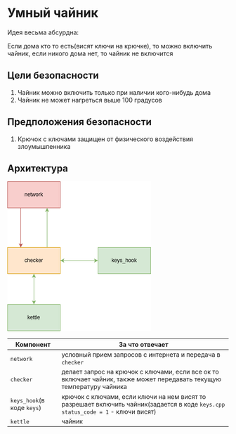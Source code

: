 # Умный чайник

Идея весьма абсурдна:

Если дома кто то есть(висят ключи на крючке), то можно включить чайник, если никого дома нет, то чайник не включится

## Цели безопасности

1. Чайник можно включить только при наличии кого-нибудь дома
2. Чайник не может нагреться выше 100 градусов

## Предположения безопасности

1. Крючок с ключами защищен от физического воздействия злоумышленника

## Архитектура

![arch](imgs/smart_home1.drawio.png)

|Компонент|За что отвечает|
|-----|-----|
|`network`|условный прием запросов с интернета и передача в `checker`|
|`checker`|делает запрос на крючок с ключами, если все ок то включает чайник, также может передавать текущую температуру чайника|
|`keys_hook`(в коде `keys`)|крючок с ключами, если ключи на нем висят то разрешает включить чайник(задается в коде `keys.cpp` `status_code = 1` - ключи висят)|
|`kettle`| чайник|